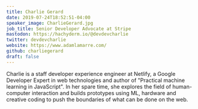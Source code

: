 ```yaml
---
title: Charlie Gerard
date: 2019-07-24T18:52:51-04:00
speaker_image: CharlieGerard.jpg
job_title: Senior Developer Advocate at Stripe
mastodon: https://hachyderm.io/@devdevcharlie
twitter: devdevcharlie
website: https://www.adamlamarre.com/
github: charliegerard
draft: false
---
```


Charlie is a staff developer experience engineer at Netlify, a Google Developer Expert in web technologies and author of "Practical machine learning in JavaScript". In her spare time, she explores the field of human-computer interaction and builds prototypes using ML, hardware and creative coding to push the boundaries of what can be done on the web.
